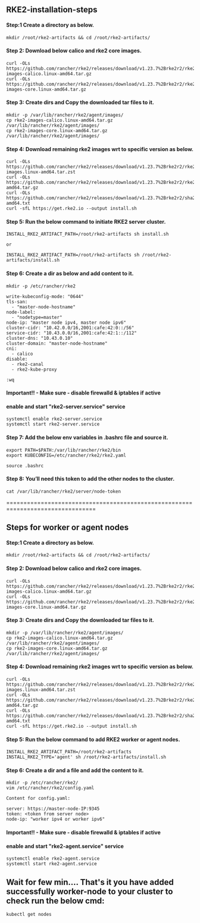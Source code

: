 ## RKE2-installation-steps

#### Step:1 Create a directory as below.
```
mkdir /root/rke2-artifacts && cd /root/rke2-artifacts/
```
#### Step 2: Download below calico and rke2 core images.
```
curl -OLs https://github.com/rancher/rke2/releases/download/v1.23.7%2Brke2r2/rke2-images-calico.linux-amd64.tar.gz
curl -OLs https://github.com/rancher/rke2/releases/download/v1.23.7%2Brke2r2/rke2-images-core.linux-amd64.tar.gz
```
#### Step 3: Create dirs and Copy the downloaded tar files to it.
```
mkdir -p /var/lib/rancher/rke2/agent/images/
cp rke2-images-calico.linux-amd64.tar.gz /var/lib/rancher/rke2/agent/images/
cp rke2-images-core.linux-amd64.tar.gz /var/lib/rancher/rke2/agent/images/
```
#### Step 4: Download remaining rke2 images wrt to specific version as below.
```
curl -OLs https://github.com/rancher/rke2/releases/download/v1.23.7%2Brke2r2/rke2-images.linux-amd64.tar.zst
curl -OLs https://github.com/rancher/rke2/releases/download/v1.23.7%2Brke2r2/rke2.linux-amd64.tar.gz
curl -OLs https://github.com/rancher/rke2/releases/download/v1.23.7%2Brke2r2/sha256sum-amd64.txt
curl -sfL https://get.rke2.io --output install.sh
```
#### Step 5: Run the below command to initiate RKE2 server cluster.
```
INSTALL_RKE2_ARTIFACT_PATH=/root/rke2-artifacts sh install.sh

or

INSTALL_RKE2_ARTIFACT_PATH=/root/rke2-artifacts sh /root/rke2-artifacts/install.sh
```
#### Step 6: Create a dir as below and add content to it.
```
mkdir -p /etc/rancher/rke2

write-kubeconfig-mode: "0644"
tls-san:
  - "master-node-hostname"
node-label:
  - "nodetype=master"
node-ip: "master node ipv4, master node ipv6"
cluster-cidr: "10.42.0.0/16,2001:cafe:42:0::/56"
service-cidr: "10.43.0.0/16,2001:cafe:42:1::/112"
cluster-dns: "10.43.0.10"
cluster-domain: "master-node-hostname"
cni:
  - calico
disable:
  - rke2-canal
  - rke2-kube-proxy

:wq
```
#### Important!! - Make sure - disable firewalld & iptables if active
#### enable and start "rke2-server.service" service

```
systemctl enable rke2-server.service
systemctl start rke2-server.service
```
#### Step 7: Add the below env variables in .bashrc file and source it.
```
export PATH=$PATH:/var/lib/rancher/rke2/bin 
export KUBECONFIG=/etc/rancher/rke2/rke2.yaml

source .bashrc
```
#### Step 8: You’ll need this token to add the other nodes to the cluster.
```
cat /var/lib/rancher/rke2/server/node-token
```

================================================================================
## Steps for worker or agent nodes

#### Step:1 Create a directory as below.
```
mkdir /root/rke2-artifacts && cd /root/rke2-artifacts/
```
#### Step 2: Download below calico and rke2 core images.
```
curl -OLs https://github.com/rancher/rke2/releases/download/v1.23.7%2Brke2r2/rke2-images-calico.linux-amd64.tar.gz
curl -OLs https://github.com/rancher/rke2/releases/download/v1.23.7%2Brke2r2/rke2-images-core.linux-amd64.tar.gz
```
#### Step 3: Create dirs and Copy the downloaded tar files to it.
```
mkdir -p /var/lib/rancher/rke2/agent/images/
cp rke2-images-calico.linux-amd64.tar.gz /var/lib/rancher/rke2/agent/images/
cp rke2-images-core.linux-amd64.tar.gz /var/lib/rancher/rke2/agent/images/
```
#### Step 4: Download remaining rke2 images wrt to specific version as below.
```
curl -OLs https://github.com/rancher/rke2/releases/download/v1.23.7%2Brke2r2/rke2-images.linux-amd64.tar.zst
curl -OLs https://github.com/rancher/rke2/releases/download/v1.23.7%2Brke2r2/rke2.linux-amd64.tar.gz
curl -OLs https://github.com/rancher/rke2/releases/download/v1.23.7%2Brke2r2/sha256sum-amd64.txt
curl -sfL https://get.rke2.io --output install.sh
```
#### Step 5: Run the below command to add RKE2 worker or agent nodes.
```
INSTALL_RKE2_ARTIFACT_PATH=/root/rke2-artifacts INSTALL_RKE2_TYPE='agent' sh /root/rke2-artifacts/install.sh
```
#### Step 6: Create a dir and a file and add the content to it.
```
mkdir -p /etc/rancher/rke2/
vim /etc/rancher/rke2/config.yaml

Content for config.yaml:

server: https://master-node-IP:9345
token: <token from server node>
node-ip: "worker ipv4 or worker ipv6"
```
#### Important!! - Make sure - disable firewalld & iptables if active
#### enable and start "rke2-agent.service" service
```
systemctl enable rke2-agent.service
systemctl start rke2-agent.service
```

## Wait for few min.... That's it you have added successfully worker-node to your cluster to check run the below cmd:
```
kubectl get nodes
```

